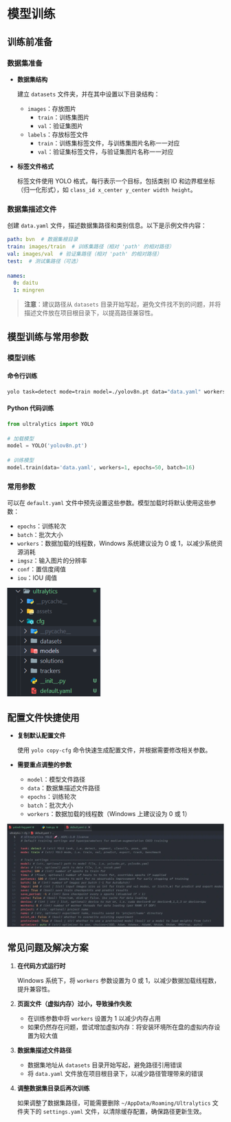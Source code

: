 # 模型训练

## 训练前准备

### 数据集准备

- **数据集结构**
  
  建立 `datasets` 文件夹，并在其中设置以下目录结构：
  - `images`：存放图片
    - `train`：训练集图片
    - `val`：验证集图片
  - `labels`：存放标签文件
    - `train`：训练集标签文件，与训练集图片名称一一对应
    - `val`：验证集标签文件，与验证集图片名称一一对应
  
- **标签文件格式**
  
  标签文件使用 YOLO 格式，每行表示一个目标，包括类别 ID 和边界框坐标（归一化形式），如 `class_id x_center y_center width height`。

### 数据集描述文件

创建 `data.yaml` 文件，描述数据集路径和类别信息。以下是示例文件内容：

```yaml
path: bvn  # 数据集根目录
train: images/train  # 训练集路径（相对 'path' 的相对路径）
val: images/val  # 验证集路径（相对 'path' 的相对路径）
test:  # 测试集路径（可选）

names:
  0: daitu
  1: mingren
```

> **注意**：建议路径从 `datasets` 目录开始写起，避免文件找不到的问题，并将描述文件放在项目根目录下，以提高路径兼容性。

## 模型训练与常用参数

### 模型训练

#### 命令行训练

```bash
yolo task=detect mode=train model=./yolov8n.pt data="data.yaml" workers=1 epochs=50 batch=16
```

#### Python 代码训练

```python
from ultralytics import YOLO

# 加载模型
model = YOLO('yolov8n.pt')

# 训练模型
model.train(data='data.yaml', workers=1, epochs=50, batch=16)
```

### 常用参数

可以在 `default.yaml` 文件中预先设置这些参数。模型加载时将默认使用这些参数：

- `epochs`：训练轮次
- `batch`：批次大小
- `workers`：数据加载的线程数，Windows 系统建议设为 0 或 1，以减少系统资源消耗
- `imgsz`：输入图片的分辨率
- `conf`：置信度阈值
- `iou`：IOU 阈值

<img src="../images/image-202411101817.png" style="zoom: 80%;" />

## 配置文件快捷使用

- **复制默认配置文件**
  
  使用 `yolo copy-cfg` 命令快速生成配置文件，并根据需要修改相关参数。
  
- **需要重点调整的参数**
  - `model`：模型文件路径
  - `data`：数据集描述文件路径
  - `epochs`：训练轮次
  - `batch`：批次大小
  - `workers`：数据加载的线程数（Windows 上建议设为 0 或 1）

<img src="../images/image-202508261022.webp" style="zoom:80%;" />

## 常见问题及解决方案

1. **在代码方式运行时**
   
   Windows 系统下，将 `workers` 参数设置为 0 或 1，以减少数据加载线程数，提升兼容性。
   
2. **页面文件（虚拟内存）过小，导致操作失败**
   - 在训练参数中将 `workers` 设置为 1 以减少内存占用
   - 如果仍然存在问题，尝试增加虚拟内存：将安装环境所在盘的虚拟内存设置为较大值

3. **数据集描述文件路径**
   - 数据集地址从 `datasets` 目录开始写起，避免路径引用错误
   - 将 `data.yaml` 文件放在项目根目录下，以减少路径管理带来的错误

4. **调整数据集目录后再次训练**
   
   如果调整了数据集路径，可能需要删除 `~/AppData/Roaming/Ultralytics` 文件夹下的 `settings.yaml` 文件，以清除缓存配置，确保路径更新生效。
